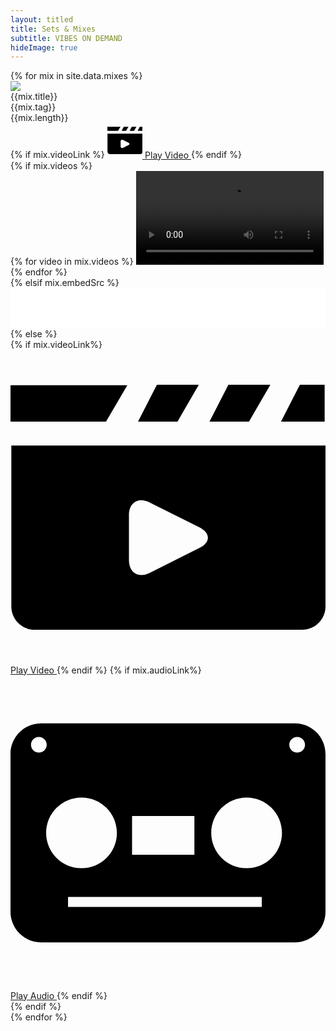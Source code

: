 ```yaml
---
layout: titled
title: Sets & Mixes
subtitle: VIBES ON DEMAND
hideImage: true
---
```

<!--  delay-100 delay-200 delay-300 delay-400 delay-500 delay-600 delay-700 delay-800 delay-900 help tailwind purge -->
<div class="mt-20">
	{% for mix in site.data.mixes %}
	<article class="w-full flex flex-wrap sm:flex-no-wrap px-6 py-6 bg-{{mix.primary}}-700 rounded-xl shadow-lg hover:shadow-xl border-4 border-transparent hover:border-{{mix.secondary}}-500 transition relative group overflow-hidden smooth-transition mb-5 fade-in {{mix.class}}">
		<div class="absolute inset-0 bg-cover w-full bg-center" style="background-image: url('{{mix.coverUrl}}'); filter: blur(8px) brightness(60%);"></div>
		<section class="w-full sm:w-48 sm:h-48 rounded-lg overflow-hidden sm:mr-5 border-4 border-{{mix.secondary}}-500 mb-5 sm:mb-0">
			<img src="{{mix.coverUrl}}">
		</section>
		<section class="flex flex-col justify-between flex-1 cursor-default">
			<div class="mb-4 sm:mb-1">
				<div class="text-2xl md:text-3xl font-semibold text-{{mix.primary}}-100 ">
					{{mix.title}}
				</div>
				<div class="text-lg sm:text-xl font-mono font-semibold text-{{mix.primary}}-300 mb-1">
					{{mix.tag}}
				</div>
				<div class="flex justify-between text-lg sm:text-xl font-mono  text-{{mix.primary}}-300 ">
					<div class="">
						{{mix.length}}
					</div>
					{% if mix.videoLink %}
						<a href="{{mix.videoLink}}" class="block no-link-border hover:text-{{mix.primary}}-200 font-semibold smooth-transition flex justify-center items-center">
							<svg version="1.1" xmlns="http://www.w3.org/2000/svg" xmlns:xlink="http://www.w3.org/1999/xlink" x="0px" y="0px" width="56.401px" height="56.4px" viewBox="0 0 56.401 56.4" xml:space="preserve" class="fill-current w-5 h-5 mr-3">
								<g>
									<g>
										<polygon points="33.721,6.26 26.215,6.26 22.83,12.858 29.901,12.858 		"/>
										<polygon points="46.521,6.26 39.015,6.26 35.63,12.858 42.701,12.858 		"/>
										<polygon points="56.25,6.26 51.816,6.26 48.43,12.858 56.25,12.858 		"/>
										<polygon points="20.92,6.358 0,6.358 0,8.214 0,12.858 17.101,12.858 		"/>
										<path d="M0.15,45.974c0,2.302,1.866,4.167,4.167,4.167h47.917c2.301,0,4.167-1.865,4.167-4.167V17.154H0.15V45.974z
										M21.208,29.655c0-2.301,1.669-3.332,3.727-2.303l8.864,4.432c2.058,1.028,2.058,2.697,0,3.727l-8.864,4.432
										c-2.058,1.028-3.727-0.003-3.727-2.303V29.655z"/>
									</g>
								</g>
							</svg>
							Play Video
						</a>
					{% endif %}
				</div>
			</div>
			{% if mix.videos %}
				<section class="rounded overflow-hidden shadow">
					{% for video in mix.videos %}
						<video controls class="mt-2 rounded">
							<source src="{{video}}" type="video/mp4">
	    					Video not supported
	    				</video>
	    			{% endfor %}
				</section>
			{% elsif mix.embedSrc %}
				<section class="rounded overflow-hidden shadow">
					<iframe width="100%" height="65" src="{{mix.embedSrc}}" frameborder="0" loading="lazy"></iframe>
				</section>
			{% else %}
				<section class="flex justify-between items-center">
					{% if mix.videoLink%}
						<a href="{{mix.videoLink}}" class="block text-xl font-mono no-link-border text-{{mix.primary}}-300 hover:text-{{mix.primary}}-200 font-semibold smooth-transition flex justify-center items-center">
							<svg version="1.1" xmlns="http://www.w3.org/2000/svg" xmlns:xlink="http://www.w3.org/1999/xlink" x="0px" y="0px" viewBox="0 0 56.401 56.4" xml:space="preserve" class="fill-current w-5 h-5 mr-3">
								<g>
									<g>
										<polygon points="33.721,6.26 26.215,6.26 22.83,12.858 29.901,12.858 		"/>
										<polygon points="46.521,6.26 39.015,6.26 35.63,12.858 42.701,12.858 		"/>
										<polygon points="56.25,6.26 51.816,6.26 48.43,12.858 56.25,12.858 		"/>
										<polygon points="20.92,6.358 0,6.358 0,8.214 0,12.858 17.101,12.858 		"/>
										<path d="M0.15,45.974c0,2.302,1.866,4.167,4.167,4.167h47.917c2.301,0,4.167-1.865,4.167-4.167V17.154H0.15V45.974z
										M21.208,29.655c0-2.301,1.669-3.332,3.727-2.303l8.864,4.432c2.058,1.028,2.058,2.697,0,3.727l-8.864,4.432
										c-2.058,1.028-3.727-0.003-3.727-2.303V29.655z"/>
									</g>
								</g>
							</svg>
							Play Video
						</a>
					{% endif %}
					{% if mix.audioLink%}
						<a href="{{mix.audioLink}}" class="block text-xl font-mono no-link-border text-{{mix.primary}}-300 hover:text-{{mix.primary}}-200 font-semibold smooth-transition flex justify-center items-center">
							<svg version="1.1" id="Capa_1" xmlns="http://www.w3.org/2000/svg" xmlns:xlink="http://www.w3.org/1999/xlink" x="0px" y="0px" viewBox="0 0 53.523 53.523" class="fill-current w-5 h-5 mr-3" xml:space="preserve">
								<g>
									<g>
										<path d="M48.315,8.157H5.208C2.331,8.157,0,10.489,0,13.365v26.792c0,2.877,2.331,5.209,5.208,5.209h43.107
											c2.877,0,5.208-2.332,5.208-5.209V13.365C53.523,10.489,51.192,8.157,48.315,8.157z M20.655,23.899h10.591v6.582H20.655V23.899z
											M4.818,13.118c-0.738,0-1.336-0.598-1.336-1.335c0-0.737,0.598-1.335,1.336-1.335c0.737,0,1.335,0.598,1.335,1.335
											C6.153,12.521,5.555,13.118,4.818,13.118z M6.057,26.761c0-3.32,2.692-6.011,6.012-6.011s6.011,2.69,6.011,6.011
											c0,3.32-2.691,6.012-6.011,6.012C8.75,32.772,6.057,30.081,6.057,26.761z M42.694,39.356H9.778v-1.719h32.917V39.356z
											M40.12,32.772c-3.321,0-6.012-2.691-6.012-6.012c0-3.32,2.69-6.011,6.012-6.011c3.319,0,6.009,2.69,6.009,6.011
											C46.129,30.081,43.438,32.772,40.12,32.772z M48.706,13.118c-0.737,0-1.335-0.598-1.335-1.335c0-0.737,0.598-1.335,1.335-1.335
											s1.336,0.598,1.336,1.335C50.042,12.521,49.443,13.118,48.706,13.118z"/>
									</g>
								</g>
							</svg>
							Play Audio
						</a>
					{% endif %}
				</section>
			{% endif %}
		</section>
	</article>
	{% endfor %}
</div>
